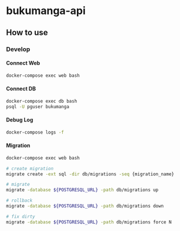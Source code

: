 # bukumanga-api

## How to use

### Develop

#### Connect Web

```sh
docker-compose exec web bash
```

#### Connect DB

```sh
docker-compose exec db bash
psql -U pguser bukumanga
```

#### Debug Log

```sh
docker-compose logs -f
```

#### Migration

```sh
docker-compose exec web bash

# create migration
migrate create -ext sql -dir db/migrations -seq {migration_name}

# migrate
migrate -database ${POSTGRESQL_URL} -path db/migrations up

# rollback
migrate -database ${POSTGRESQL_URL} -path db/migrations down

# fix dirty 
migrate -database ${POSTGRESQL_URL} -path db/migrations force N
```
